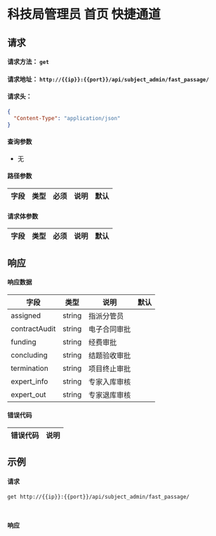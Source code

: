 # 科技局管理员 首页 快捷通道

## 请求

#### 请求方法： `get`

#### 请求地址： `http://{{ip}}:{{port}}/api/subject_admin/fast_passage/`

#### 请求头：

```json
{
  "Content-Type": "application/json"
}
```

#### 查询参数

* 无

#### 路径参数

| 字段               | 类型   | 必须 | 说明                           | 默认 |
| ------------------ | ------ | ---- | ------------------------------ | ---- |


#### 请求体参数

| 字段               | 类型   | 必须 | 说明                           | 默认 |
| ------------------ | ------ | ---- | ------------------------------ | ---- |



## 响应


#### 响应数据

| 字段               | 类型   |  说明                           | 默认 |
| ------------------ | ------ | ------------------------------ | ---- |
|assigned|string|指派分管员
|contractAudit|string|电子合同审批|
|funding|string|经费审批|
|concluding|string|结题验收审批|
|termination|string|项目终止审批|
|expert_info|string|专家入库审核|
|expert_out|string|专家退库审核|


#### 错误代码

| 错误代码 | 说明             |
| -------- | ---------------- |


## 示例

#### 请求

`get http://{{ip}}:{{port}}/api/subject_admin/fast_passage/`
```json



```

#### 响应

```json

```

